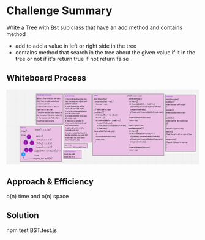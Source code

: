 # Challenge Summary

Write a Tree with Bst sub class that have an add method and contains method
* add to add a value in left or right side in the tree
* contains method that search in the tree about the given value if it in the tree or not if it's return true if not return false

## Whiteboard Process

![tree](../linked-list/images/tree.png)

## Approach & Efficiency

o(n) time and o(n) space


## Solution

 npm test BST.test.js